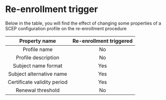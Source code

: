 # Re-enrollment trigger

Below in the table, you will find the effect of changing some properties of a SCEP configuration profile on the re-enrollment procedure

|        Property name        | Re-enrollment triggered |
| :-------------------------: | :---------------------: |
|         Profile name        |            No           |
|     Profile description     |            No           |
|     Subject name format     |           Yes           |
|   Subject alternative name  |           Yes           |
| Certificate validity period |           Yes           |
|      Renewal threshold      |            No           |
